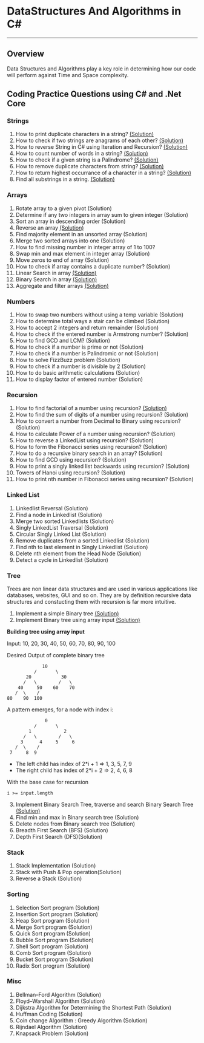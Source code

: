  # DataStructures And Algorithms in C#

---

## Overview

Data Structures and Algorithms play a key role in determining how our code will perform against Time and Space complexity. 

## Coding Practice Questions using C# and .Net Core

### Strings 

1. How to print duplicate characters in a string? [(Solution)](https://github.com/neetamlimbu/DataStructuresAndAlgorithms/tree/master/Strings/DuplicateCharacters) 
2. How to check if two strings are anagrams of each other? [(Solution)](https://github.com/neetamlimbu/DataStructuresAndAlgorithms/tree/master/Strings/Anagrams)
3. How to reverse String in C# using Iteration and Recursion? [(Solution)](https://github.com/neetamlimbu/DataStructuresAndAlgorithms/tree/master/Strings/ReverseString)
4. How to count number of words in a string? [(Solution)](https://github.com/neetamlimbu/DataStructuresAndAlgorithms/tree/master/Strings/WordCount)
5. How to check if a given string is a Palindrome? [(Solution)](https://github.com/neetamlimbu/DataStructuresAndAlgorithms/tree/master/Strings/Palindrome)
6. How to remove duplicate characters from string? [(Solution)](https://github.com/neetamlimbu/DataStructuresAndAlgorithms/tree/master/Strings/RemoveDuplicateCharacters)
7. How to return highest occurrance of a character in a string? [(Solution)](https://github.com/neetamlimbu/DataStructuresAndAlgorithms/tree/master/Strings/HighestOccurredCharacter)
8. Find all substrings in a string. [(Solution)](https://github.com/neetamlimbu/DataStructuresAndAlgorithms/tree/master/Strings/SubstringInAString)

### Arrays

1. Rotate array to a given pivot (Solution)
2. Determine if any two integers in array sum to given integer (Solution)
3. Sort an array in descending order (Solution)
4. Reverse an array [(Solution)](https://github.com/neetamlimbu/DataStructuresAndAlgorithms/tree/master/Arrays/ReverseArray)
5. Find majority element in an unsorted array (Solution)
6. Merge two sorted arrays into one (Solution)
7. How to find missing number in integer array of 1 to 100?
8. Swap min and max element in integer array (Solution)
9. Move zeros to end of array (Solution)
10. How to check if array contains a duplicate number? (Solution)
11. Linear Search in array [(Solution)](https://github.com/neetamlimbu/DataStructuresAndAlgorithms/tree/master/Arrays/LinearSearch)
12. Binary Search in array [(Solution)](https://github.com/neetamlimbu/DataStructuresAndAlgorithms/tree/master/Arrays/BinarySearch)
13. Aggregate and filter arrays [(Solution)](https://github.com/neetamlimbu/DataStructuresAndAlgorithms/tree/master/Arrays/AggregateAndFilter)

### Numbers

1. How to swap two numbers without using a temp variable (Solution)
2. How to determine total ways a stair can be climbed (Solution) 
3. How to accept 2 integers and return remainder (Solution)
4. How to check if the entered number is Armstrong number? (Solution)
5. How to find GCD and LCM? (Solution)
6. How to check if a number is prime or not (Solution)
7. How to check if a number is Palindromic or not (Solution)
8. How to solve FizzBuzz problem (Solution)
9. How to check if a number is divisible by 2 (Solution)
10. How to do basic arithmetic calculations (Solution)
11. How to display factor of entered number (Solution)

### Recursion

1. How to find factorial of a number using recursion? [(Solution)](https://github.com/neetamlimbu/DataStructuresAndAlgorithms/tree/master/recursion/Factorial)
2. How to find the sum of digits of a number using recursion? (Solution)
3. How to convert a number from Decimal to Binary using recursion? (Solution)
4. How to calculate Power of a number using recursion? (Solution)
5. How to reverse a LinkedList using recursion? (Solution)
6. How to form the Fibonacci series using recursion? (Solution)
7. How to do a recursive binary search in an array? (Solution)
8. How to find GCD using recursion? (Solution)
9. How to print a singly linked list backwards using recursion? (Solution)
10. Towers of Hanoi using recursion? (Solution)
11. How to print nth number in Fibonacci series using recursion? (Solution)

### Linked List

1. Linkedlist Reversal (Solution)
2. Find a node in Linkedlist (Solution)
3. Merge two sorted Linkedlists (Solution)
4. Singly LinkedList Traversal (Solution)
5. Circular Singly Linked List (Solution)
6. Remove duplicates from a sorted Linkedlist (Solution)
7. Find nth to last element in Singly Linkedlist (Solution)
8. Delete nth element from the Head Node (Solution)
9. Detect a cycle in Linkedlist (Solution)

### Tree
Trees are non linear data structures and are used in various applications like databases, websites, GUI and so on. They are by definition recursive data structures and constucting them with recursion is far more intuitive.

1. Implement a simple Binary tree [(Solution)](https://github.com/neetamlimbu/DataStructuresAndAlgorithms/tree/master/Trees/BinaryTree)
2. Implement Binary tree using array input [(Solution)](https://github.com/neetamlimbu/DataStructuresAndAlgorithms/tree/master/Trees/ArrayToBinaryTree)

**Building tree using array input**

Input: 10, 20, 30, 40, 50, 60, 70, 80, 90, 100

Desired Output of complete binary tree

                 10                               
              /       \
           20           30
          /   \        /   \
        40     50    60    70
       /  \    /
    80    90  100

A pattern emerges, for a node with index i:

                  0                               
              /       \
            1            2
          /   \        /   \
         3      4     5     6
       /  \    /
     7     8  9

- The left child has index of 2*i + 1   => 1, 3, 5, 7, 9
- The right child has index of 2*i + 2  => 2, 4, 6, 8

With the base case for recursion

`i >= input.length`

3. Implement Binary Search Tree, traverse and search Binary Search Tree [(Solution)](https://github.com/neetamlimbu/DataStructuresAndAlgorithms/tree/master/Trees/BinarySearchTree)
4. Find min and max in Binary search tree (Solution)
5. Delete nodes from Binary search tree (Solution)
6. Breadth First Search (BFS) (Solution)
7. Depth First Search (DFS)(Solution)

### Stack

1. Stack Implementation (Solution)
2. Stack with Push & Pop operation(Solution)
3. Reverse a Stack (Solution)

### Sorting

1. Selection Sort program (Solution)
2. Insertion Sort program (Solution)
3. Heap Sort program (Solution)
4. Merge Sort program (Solution)
5. Quick Sort program (Solution)
6. Bubble Sort program (Solution)
7. Shell Sort program (Solution)
8. Comb Sort program (Solution)
9. Bucket Sort program (Solution)
10. Radix Sort program (Solution)

### Misc

1. Bellman–Ford Algorithm (Solution)
2. Floyd–Warshall Algorithm (Solution)
3. Dijkstra Algorithm for Determining the Shortest Path (Solution)
4. Huffman Coding (Solution)
5. Coin change Algorithm : Greedy Algorithm (Solution)
6. Rijndael Algorithm (Solution)
7. Knapsack Problem (Solution)
